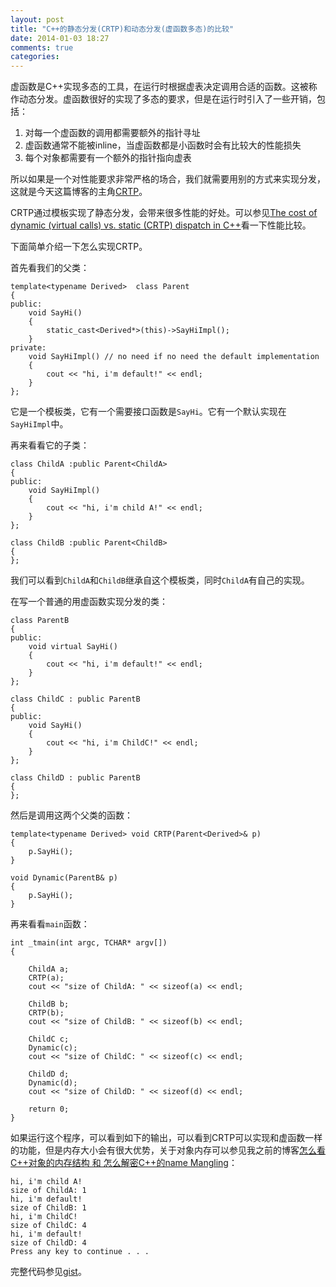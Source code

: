 ```yaml
---
layout: post
title: "C++的静态分发(CRTP)和动态分发(虚函数多态)的比较"
date: 2014-01-03 18:27
comments: true
categories: 
---
```


虚函数是C++实现多态的工具，在运行时根据虚表决定调用合适的函数。这被称作动态分发。虚函数很好的实现了多态的要求，但是在运行时引入了一些开销，包括：  
1. 对每一个虚函数的调用都需要额外的指针寻址  
1. 虚函数通常不能被inline，当虚函数都是小函数时会有比较大的性能损失  
1. 每个对象都需要有一个额外的指针指向虚表  

所以如果是一个对性能要求非常严格的场合，我们就需要用别的方式来实现分发，这就是今天这篇博客的主角[CRTP](http://en.wikipedia.org/wiki/Curiously_recurring_template_pattern)。

CRTP通过模板实现了静态分发，会带来很多性能的好处。可以参见[The cost of dynamic (virtual calls) vs. static (CRTP) dispatch in C++](http://eli.thegreenplace.net/2013/12/05/the-cost-of-dynamic-virtual-calls-vs-static-crtp-dispatch-in-c/)看一下性能比较。

下面简单介绍一下怎么实现CRTP。

首先看我们的父类：
```
template<typename Derived>  class Parent 
{
public:
    void SayHi()
    {
        static_cast<Derived*>(this)->SayHiImpl();
    }
private:
    void SayHiImpl() // no need if no need the default implementation
    {
        cout << "hi, i'm default!" << endl;
    }
};
```

它是一个模板类，它有一个需要接口函数是```SayHi```。它有一个默认实现在```SayHiImpl```中。

再来看看它的子类：

```
class ChildA :public Parent<ChildA>
{
public:
    void SayHiImpl()
    {
        cout << "hi, i'm child A!" << endl;
    }
};

class ChildB :public Parent<ChildB>
{
};
```

我们可以看到```ChildA```和```ChildB```继承自这个模板类，同时```ChildA```有自己的实现。

在写一个普通的用虚函数实现分发的类：

```
class ParentB
{
public:
    void virtual SayHi()
    {
        cout << "hi, i'm default!" << endl;
    }
};

class ChildC : public ParentB
{
public:
    void SayHi()
    {
        cout << "hi, i'm ChildC!" << endl;
    }
};

class ChildD : public ParentB
{
}; 
```

然后是调用这两个父类的函数：


```
template<typename Derived> void CRTP(Parent<Derived>& p)
{
    p.SayHi();
}

void Dynamic(ParentB& p)
{
    p.SayHi();
}
```

再来看看```main```函数：

```
int _tmain(int argc, TCHAR* argv[])
{

    ChildA a;
    CRTP(a);
    cout << "size of ChildA: " << sizeof(a) << endl;

    ChildB b;
    CRTP(b);
    cout << "size of ChildB: " << sizeof(b) << endl;

    ChildC c;
    Dynamic(c);
    cout << "size of ChildC: " << sizeof(c) << endl;

    ChildD d;
    Dynamic(d);
    cout << "size of ChildD: " << sizeof(d) << endl;

    return 0;
}
```

如果运行这个程序，可以看到如下的输出，可以看到CRTP可以实现和虚函数一样的功能，但是内存大小会有很大优势，关于对象内存可以参见我之前的博客[怎么看C++对象的内存结构 和 怎么解密C++的name Mangling](http://fresky.github.io/blog/2012/12/23/blogpost/)：

```
hi, i'm child A!
size of ChildA: 1
hi, i'm default!
size of ChildB: 1
hi, i'm ChildC!
size of ChildC: 4
hi, i'm default!
size of ChildD: 4
Press any key to continue . . .
```

完整代码参见[gist](https://gist.github.com/fresky/8237006)。